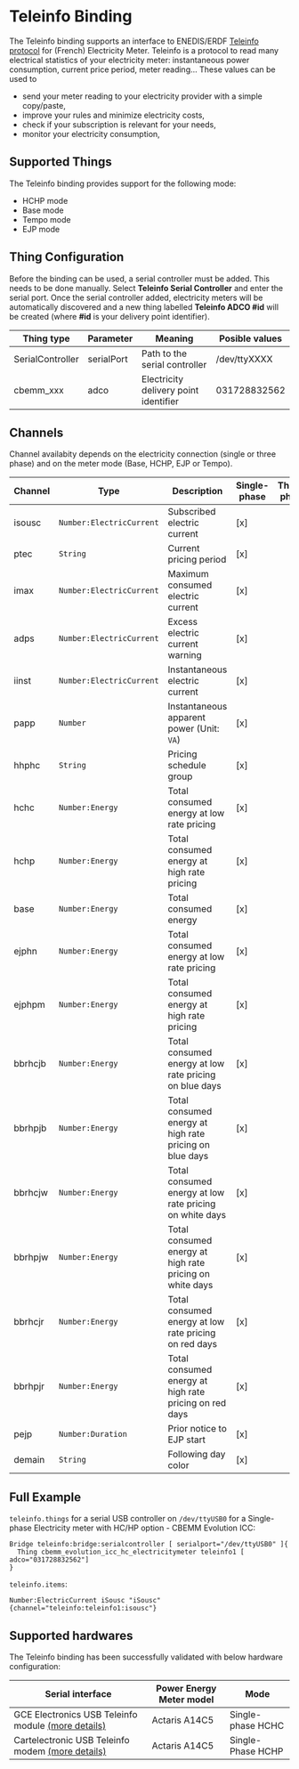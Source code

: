 # Teleinfo Binding

The Teleinfo binding supports an interface to ENEDIS/ERDF [Teleinfo protocol](http://www.linuxembarque.free.fr/electro/compt_energie/specifications_techniques_edf_teleinfo.pdf) for (French) Electricity Meter.
Teleinfo is a protocol to read many electrical statistics of your electricity meter: instantaneous power consumption, current price period, meter reading... 
These values can be used to

- send your meter reading to your electricity provider with a simple copy/paste,
- improve your rules and minimize electricity costs,
- check if your subscription is relevant for your needs,
- monitor your electricity consumption,

## Supported Things

The Teleinfo binding provides support for the following mode:

- HCHP mode
- Base mode
- Tempo mode
- EJP mode

## Thing Configuration

Before the binding can be used, a serial controller must be added. This needs to be done manually. Select __Teleinfo Serial Controller__ and enter the serial port. Once the serial controller added, electricity meters will be automatically discovered and a new thing labelled __Teleinfo ADCO #id__ will be created (where __#id__ is  your delivery point identifier).

| Thing type       | Parameter  | Meaning                               | Posible values |
|------------------|------------|---------------------------------------|----------------|
| SerialController | serialPort | Path to the serial controller         | /dev/ttyXXXX   |
| cbemm_xxx        | adco       | Electricity delivery point identifier | 031728832562   |

## Channels

Channel availabity depends on the electricity connection (single or three phase) and on the meter mode (Base, HCHP, EJP or Tempo).

| Channel  | Type                      | Description                                              | Single-phase | Three-phase | Base | HCHP | EJP | Tempo |
|----------|---------------------------|----------------------------------------------------------|--------------|-------------|------|------|-----|-------|
| isousc   | `Number:ElectricCurrent`  | Subscribed electric current                              | [x]          |             | [x]  | [x]  | [x] | [x]   |
| ptec     | `String`                  | Current pricing period                                   | [x]          |             | [x]  | [x]  | [x] | [x]   |
| imax     | `Number:ElectricCurrent`  | Maximum consumed electric current                        | [x]          |             | [x]  | [x]  | [x] | [x]   |
| adps     | `Number:ElectricCurrent`  | Excess electric current warning                          | [x]          |             | [x]  | [x]  | [x] | [x]   |
| iinst    | `Number:ElectricCurrent`  | Instantaneous electric current                           | [x]          |             | [x]  | [x]  | [x] | [x]   |
| papp     | `Number`                  | Instantaneous apparent power (Unit: `VA`)                | [x]          |             | [x]  | [x]  | [x] | [x]   |
| hhphc    | `String`                  | Pricing schedule group                                   | [x]          |             |      | [x]  |   |     |
| hchc     | `Number:Energy`           | Total consumed energy at low rate pricing                | [x]          |             |      | [x]  |   |     |
| hchp     | `Number:Energy`           | Total consumed energy at high rate pricing               | [x]          |             |      | [x]  |   |     |
| base     | `Number:Energy`           | Total consumed energy                                    | [x]          |             | [x]  |      |      |      |
| ejphn    | `Number:Energy`           | Total consumed energy at low rate pricing                | [x]          |             |      |      | [x]  |      |
| ejphpm   | `Number:Energy`           | Total consumed energy at high rate pricing               | [x]          |             |      |      | [x]  |      |
| bbrhcjb  | `Number:Energy`           | Total consumed energy at low rate pricing on blue days   | [x]          |             |      |      |      | [x]  |
| bbrhpjb  | `Number:Energy`           | Total consumed energy at high rate pricing on blue days  | [x]          |             |      |      |      | [x]  |
| bbrhcjw  | `Number:Energy`           | Total consumed energy at low rate pricing on white days  | [x]          |             |      |      |      | [x]  |
| bbrhpjw  | `Number:Energy`           | Total consumed energy at high rate pricing on white days | [x]          |             |      |      |      | [x]  |
| bbrhcjr  | `Number:Energy`           | Total consumed energy at low rate pricing on red days    | [x]          |             |      |      |      | [x]  |
| bbrhpjr  | `Number:Energy`           | Total consumed energy at high rate pricing on red days   | [x]          |             |      |      |      | [x]  |
| pejp     | `Number:Duration`         | Prior notice to EJP start                                | [x]          |             |      |      | [x]  |      |
| demain   | `String`                  | Following day color                                      | [x]          |

## Full Example

`teleinfo.things` for a serial USB controller on `/dev/ttyUSB0` for a Single-phase Electricity meter with HC/HP option - CBEMM Evolution ICC:

```
Bridge teleinfo:bridge:serialcontroller [ serialport="/dev/ttyUSB0" ]{
  Thing cbemm_evolution_icc_hc_electricitymeter teleinfo1 [ adco="031728832562"]
}
```

`teleinfo.items`: 


```
Number:ElectricCurrent iSousc "iSousc" {channel="teleinfo:teleinfo1:isousc"}
```

## Supported hardwares

The Teleinfo binding has been successfully validated with below hardware configuration:

| Serial interface | Power Energy Meter model    | Mode                   |
|----------|--------|------------------------------|
| GCE Electronics USB Teleinfo module [(more details)](http://gce-electronics.com/fr/usb/655-module-teleinfo-usb.html) | Actaris A14C5 | Single-phase HCHC  |
| Cartelectronic USB Teleinfo modem [(more details)](https://www.cartelectronic.fr/teleinfo-compteur-enedis/17-teleinfo-1-compteur-usb-rail-din-3760313520028.html) | Actaris A14C5 | Single-Phase HCHP |


